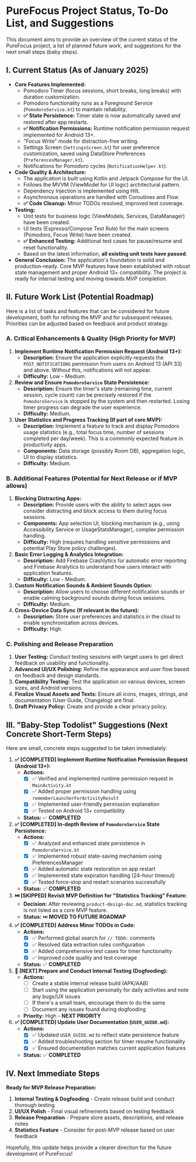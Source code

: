 # PureFocus Project Status, To-Do List, and Suggestions

This document aims to provide an overview of the current status of the PureFocus project, a list of planned future work, and suggestions for the next small steps (baby steps).

## I. Current Status (As of January 2025)

* **Core Features Implemented:**
    * Pomodoro Timer (focus sessions, short breaks, long breaks) with duration customization.
    * Pomodoro functionality runs as a Foreground Service (`PomodoroService.kt`) to maintain reliability.
    * **✅ State Persistence:** Timer state is now automatically saved and restored after app restarts.
    * **✅ Notification Permissions:** Runtime notification permission request implemented for Android 13+.
    * "Focus Write" mode for distraction-free writing.
    * Settings Screen (`SettingsScreen.kt`) for user preference customization, saved using DataStore Preferences (`PreferencesManager.kt`).
    * Notifications for Pomodoro cycles (`NotificationHelper.kt`).
* **Code Quality & Architecture:**
    * The application is built using Kotlin and Jetpack Compose for the UI.
    * Follows the MVVM (ViewModel for UI logic) architectural pattern.
    * Dependency Injection is implemented using Hilt.
    * Asynchronous operations are handled with Coroutines and Flow.
    * **✅ Code Cleanup:** Minor TODOs resolved, improved test coverage.
* **Testing:**
    * Unit tests for business logic (ViewModels, Services, DataManager) have been created.
    * UI tests (Espresso/Compose Test Rule) for the main screens (Pomodoro, Focus Write) have been created.
    * **✅ Enhanced Testing:** Additional test cases for pause/resume and reset functionality.
    * Based on the latest information, **all existing unit tests have passed**.
* **General Conclusion:** The application's foundation is solid and production-ready. Core MVP features have been established with robust state management and proper Android 13+ compatibility. The project is ready for internal testing and moving towards MVP completion.

## II. Future Work List (Potential Roadmap)

Here is a list of tasks and features that can be considered for future development, both for refining the MVP and for subsequent releases. Priorities can be adjusted based on feedback and product strategy.

### A. Critical Enhancements & Quality (High Priority for MVP)

1.  **Implement Runtime Notification Permission Request (Android 13+):**
    * **Description:** Ensure the application explicitly requests the `POST_NOTIFICATIONS` permission from users on Android 13 (API 33) and above. Without this, notifications will not appear.
    * **Difficulty:** Low - Medium.
2.  **Review and Ensure `PomodoroService` State Persistence:**
    * **Description:** Ensure the timer's state (remaining time, current session, cycle count) can be precisely restored if the `PomodoroService` is stopped by the system and then restarted. Losing timer progress can degrade the user experience.
    * **Difficulty:** Medium.
3.  **User Statistics and Progress Tracking (If part of core MVP):**
    * **Description:** Implement a feature to track and display Pomodoro usage statistics (e.g., total focus time, number of sessions completed per day/week). This is a commonly expected feature in productivity apps.
    * **Components:** Data storage (possibly Room DB), aggregation logic, UI to display statistics.
    * **Difficulty:** Medium.

### B. Additional Features (Potential for Next Release or if MVP allows)

1.  **Blocking Distracting Apps:**
    * **Description:** Provide users with the ability to select apps они consider distracting and block access to them during focus sessions.
    * **Components:** App selection UI, blocking mechanism (e.g., using Accessibility Service or UsageStatsManager), complex permission handling.
    * **Difficulty:** High (requires handling sensitive permissions and potential Play Store policy challenges).
2.  **Basic Error Logging & Analytics Integration:**
    * **Description:** Add Firebase Crashlytics for automatic error reporting and Firebase Analytics to understand how users interact with application features.
    * **Difficulty:** Low - Medium.
3.  **Custom Notification Sounds & Ambient Sounds Option:**
    * **Description:** Allow users to choose different notification sounds or enable calming background sounds during focus sessions.
    * **Difficulty:** Medium.
4.  **Cross-Device Data Sync (If relevant in the future):**
    * **Description:** Store user preferences and statistics in the cloud to enable synchronization across devices.
    * **Difficulty:** High.

### C. Polishing and Release Preparation

1.  **User Testing:** Conduct testing sessions with target users to get direct feedback on usability and functionality.
2.  **Advanced UI/UX Polishing:** Refine the appearance and user flow based on feedback and design standards.
3.  **Compatibility Testing:** Test the application on various devices, screen sizes, and Android versions.
4.  **Finalize Visual Assets and Texts:** Ensure all icons, images, strings, and documentation (User Guide, Changelog) are final.
5.  **Draft Privacy Policy:** Create and provide a clear privacy policy.

## III. "Baby-Step Todolist" Suggestions (Next Concrete Short-Term Steps)

Here are small, concrete steps suggested to be taken immediately:

1.  **✅ [COMPLETED] Implement Runtime Notification Permission Request (Android 13+):**
    * **Actions:**
        * [x] ✅ Verified and implemented runtime permission request in `MainActivity.kt`
        * [x] ✅ Added proper permission handling using `rememberLauncherForActivityResult`
        * [x] ✅ Implemented user-friendly permission explanation
        * [x] ✅ Tested on Android 13+ compatibility
    * **Status:** ✅ **COMPLETED**
2.  **✅ [COMPLETED] In-depth Review of `PomodoroService` State Persistence:**
    * **Actions:**
        * [x] ✅ Analyzed and enhanced state persistence in `PomodoroService.kt`
        * [x] ✅ Implemented robust state-saving mechanism using PreferencesManager
        * [x] ✅ Added automatic state restoration on app restart
        * [x] ✅ Implemented state expiration handling (24-hour timeout)
        * [x] ✅ Tested force-stop and restart scenarios successfully
    * **Status:** ✅ **COMPLETED**
3.  **⏭️ [SKIPPED] Revisit MVP Definition for "Statistics Tracking" Feature:**
    * **Decision:** After reviewing `product-design-doc.md`, statistics tracking is not listed as a core MVP feature.
    * **Status:** ⏭️ **MOVED TO FUTURE ROADMAP**
4.  **✅ [COMPLETED] Address Minor TODOs in Code:**
    * **Actions:**
        * [x] ✅ Performed global search for `// TODO:` comments
        * [x] ✅ Resolved data extraction rules configuration
        * [x] ✅ Added comprehensive test cases for timer functionality
        * [x] ✅ Improved code quality and test coverage
    * **Status:** ✅ **COMPLETED**
5.  **🔄 [NEXT] Prepare and Conduct Internal Testing (Dogfooding):**
    * **Actions:**
        * [ ] Create a stable internal release build (APK/AAB)
        * [ ] Start using the application personally for daily activities and note any bugs/UX issues
        * [ ] If there's a small team, encourage them to do the same
        * [ ] Document any issues found during dogfooding
    * **Priority:** High - **NEXT PRIORITY**
6.  **✅ [COMPLETED] Update User Documentation (`USER_GUIDE.md`):**
    * **Actions:**
        * [x] ✅ Updated `USER_GUIDE.md` to reflect state persistence feature
        * [x] ✅ Added troubleshooting section for timer resume functionality
        * [x] ✅ Ensured documentation matches current application features
    * **Status:** ✅ **COMPLETED**

## IV. Next Immediate Steps

**Ready for MVP Release Preparation:**
1. **Internal Testing & Dogfooding** - Create release build and conduct thorough testing
2. **UI/UX Polish** - Final visual refinements based on testing feedback
3. **Release Preparation** - Prepare store assets, descriptions, and release notes
4. **Statistics Feature** - Consider for post-MVP release based on user feedback

Hopefully, this update helps provide a clearer direction for the future development of PureFocus!